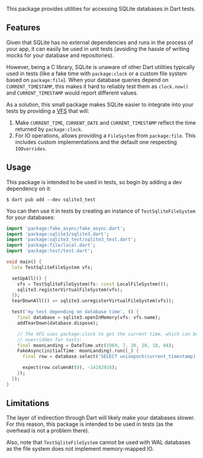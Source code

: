 This package provides utilities for accessing SQLite databases in Dart tests.

## Features

Given that SQLite has no external dependencies and runs in the process of your
app, it can easily be used in unit tests (avoiding the hassle of writing mocks
for your database and repositories).

However, being a C library, SQLite is unaware of other Dart utilities typically
used in tests (like a fake time with `package:clock` or a custom file system
based on `package:file`).
When your database queries depend on `CURRENT_TIMESTAMP`, this makes it hard
to reliably test them as `clock.now()` and `CURRENT_TIMESTAMP` would report
different values.

As a solution, this small package makes SQLite easier to integrate into your
tests by providing a [VFS](https://sqlite.org/vfs.html) that will:

1. Make `CURRENT_TIME`, `CURRENT_DATE` and `CURRENT_TIMESTAMP` reflect the time
   returned by `package:clock`.
2. For IO operations, allows providing a `FileSystem` from `package:file`. This
   includes custom implementations and the default one respecting
   `IOOverrides`.

## Usage

This package is intended to be used in tests, so begin by adding a dev
dependency on it:

```
$ dart pub add --dev sqlite3_test
```

You can then use it in tests by creating an instance of `TestSqliteFileSystem`
for your databases:

```dart
import 'package:fake_async/fake_async.dart';
import 'package:sqlite3/sqlite3.dart';
import 'package:sqlite3_test/sqlite3_test.dart';
import 'package:file/local.dart';
import 'package:test/test.dart';

void main() {
  late TestSqliteFileSystem vfs;

  setUpAll(() {
    vfs = TestSqliteFileSystem(fs: const LocalFileSystem());
    sqlite3.registerVirtualFileSystem(vfs);
  });
  tearDownAll(() => sqlite3.unregisterVirtualFileSystem(vfs));

  test('my test depending on database time', () {
    final database = sqlite3.openInMemory(vfs: vfs.name);
    addTearDown(database.dispose);

    // The VFS uses package:clock to get the current time, which can be
    // overridden for tests:
    final moonLanding = DateTime.utc(1969, 7, 20, 20, 18, 04);
    FakeAsync(initialTime: moonLanding).run((_) {
      final row = database.select('SELECT unixepoch(current_timestamp)').first;

      expect(row.columnAt(0), -14182916);
    });
  });
}
```

## Limitations

The layer of indirection through Dart will likely make your databases slower.
For this reason, this package is intended to be used in tests (as the overhead
is not a problem there).

Also, note that `TestSqliteFileSystem` cannot be used with WAL databases as the
file system does not implement memory-mapped IO.
